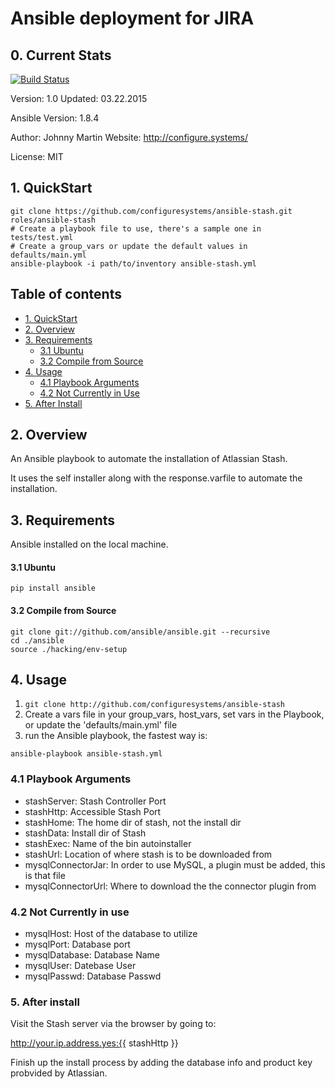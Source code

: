 # Ansible deployment for JIRA

## 0. Current Stats

[![Build Status](https://travis-ci.org/configuresystems/ansible-stash.svg)](https://travis-ci.org/configuresystems/ansible-stash)

Version: 1.0
Updated: 03.22.2015

Ansible Version: 1.8.4

Author: Johnny Martin
Website: http://configure.systems/

License: MIT

## 1. QuickStart

```
git clone https://github.com/configuresystems/ansible-stash.git roles/ansible-stash
# Create a playbook file to use, there's a sample one in tests/test.yml
# Create a group_vars or update the default values in defaults/main.yml
ansible-playbook -i path/to/inventory ansible-stash.yml
```

    
## Table of contents

- [1. QuickStart](#1-quickstart)
- [2. Overview](#2-overview)
- [3. Requirements](#3-requirements)
  - [3.1 Ubuntu](#31-ubuntu)
  - [3.2 Compile from Source](#32-compile-from-source)
- [4. Usage](#4-usage)
  - [4.1 Playbook Arguments](#41-playbook-arguments)
  - [4.2 Not Currently in Use](#41-not-currently-in-use)
- [5. After Install](#5-after-install)


## 2. Overview

An Ansible playbook to automate the installation of Atlassian Stash.

It uses the self installer along with the response.varfile to automate
the installation.


## 3. Requirements

Ansible installed on the local machine.

#### 3.1 Ubuntu

```
pip install ansible
```

#### 3.2 Compile from Source

```
git clone git://github.com/ansible/ansible.git --recursive
cd ./ansible
source ./hacking/env-setup
```

## 4. Usage

1. `git clone http://github.com/configuresystems/ansible-stash`
2. Create a vars file in your group_vars, host_vars, set vars in the Playbook,
   or update the 'defaults/main.yml' file
3. run the Ansible playbook, the fastest way is:

```
ansible-playbook ansible-stash.yml
```

### 4.1 Playbook Arguments

- stashServer: Stash Controller Port
- stashHttp: Accessible Stash Port
- stashHome: The home dir of stash, not the install dir
- stashData: Install dir of Stash
- stashExec: Name of the bin autoinstaller
- stashUrl: Location of where stash is to be downloaded from
- mysqlConnectorJar: In order to use MySQL, a plugin must be added, 
                     this is that file
- mysqlConnectorUrl: Where to download the the connector plugin from
  
### 4.2 Not Currently in use
- mysqlHost: Host of the database to utilize 
- mysqlPort: Database port
- mysqlDatabase: Database Name
- mysqlUser: Datebase User
- mysqlPasswd: Database Passwd


### 5. After install

Visit the Stash server via the browser by going to:

http://your.ip.address.yes:{{ stashHttp }}

Finish up the install process by adding the database info and
product key probvided by Atlassian.
